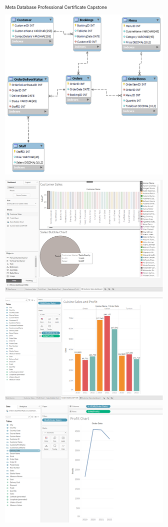 Meta Database Professional Certificate Capstone


![ER diagram](images/LittleLemonDM.png)

![interactive dashboard](images/interactive-dashbord.png)


![Cuisine sales and profits](images/cuisine-sales-and-profits.png)


![profits chart](images/profit-chart.png)



 
